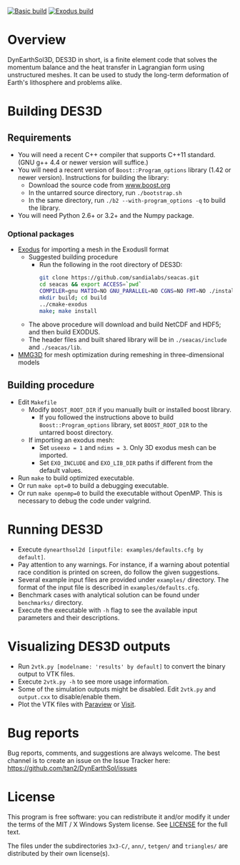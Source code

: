 [![Basic build](https://github.com/tan2/DynEarthSol/actions/workflows/basic-build.yml/badge.svg)](https://github.com/tan2/DynEarthSol/actions/workflows/basic-build.yml)
[![Exodus build](https://github.com/tan2/DynEarthSol/actions/workflows/exodus-build.yml/badge.svg)](https://github.com/tan2/DynEarthSol/actions/workflows/exodus-build.yml)

# Overview

DynEarthSol3D, DES3D in short, is a finite element code that solves the momentum balance and 
the heat transfer in Lagrangian form using unstructured meshes. It can be
used to study the long-term deformation of Earth's lithosphere and problems
alike.

# Building DES3D
## Requirements
* You will need a recent C++ compiler that supports C++11 standard. (GNU g++
  4.4 or newer version will suffice.)
* You will need a recent version of `Boost::Program_options` library (1.42 or
  newer version). Instructions for building the library:
  * Download the source code from www.boost.org
  * In the untarred source directory, run `./bootstrap.sh`
  * In the same directory, run `./b2 --with-program_options -q` to build
     the library.
* You will need Python 2.6+ or 3.2+ and the Numpy package.
### Optional packages
* [Exodus](https://github.com/gsjaardema/seacas/) for importing a mesh in the ExodusII format
  * Suggested building procedure
    * Run the following in the root directory of DES3D:
      ```BASH
      git clone https://github.com/sandialabs/seacas.git
      cd seacas && export ACCESS=`pwd`
      COMPILER=gnu MATIO=NO GNU_PARALLEL=NO CGNS=NO FMT=NO ./install-tpl.sh
      mkdir build; cd build
      ../cmake-exodus
      make; make install
      ```
  * The above procedure will download and build NetCDF and HDF5; and then build EXODUS.
  * The header files and built shared library will be in `./seacas/include` and `./seacas/lib`. 
* [MMG3D](https://www.mmgtools.org/mmg-remesher-downloads) for mesh optimization during remeshing in three-dimensional models

## Building procedure
* Edit `Makefile` 
  * Modify `BOOST_ROOT_DIR` if you manually built or installed 
  boost library.
    * If you followed the instructions above to build 
  `Boost::Program_options` library, set `BOOST_ROOT_DIR` to the untarred boost
  directory.
  * If importing an exodus mesh:
    * Set `useexo = 1` and `ndims = 3`. Only 3D exodus mesh can be imported.
    * Set `EXO_INCLUDE` and `EXO_LIB_DIR` paths if different from the default values.
* Run `make` to build optimized executable.
* Or run `make opt=0` to build a debugging executable.
* Or run `make openmp=0` to build the executable without OpenMP. This is
  necessary to debug the code under valgrind.

# Running DES3D
* Execute `dynearthsol2d [inputfile: examples/defaults.cfg by default]`.
* Pay attention to any warnings. For instance, if a warning about potential 
  race condition is printed on screen, do follow the given suggestions.
* Several example input files are provided under `examples/` directory. The
  format of the input file is described in `examples/defaults.cfg`.
* Benchmark cases with analytical solution can be found under `benchmarks/`
  directory.
* Execute the executable with `-h` flag to see the available input parameters
  and their descriptions.

# Visualizing DES3D outputs
* Run `2vtk.py [modelname: 'results' by default]` to convert the binary output to VTK files.
* Execute `2vtk.py -h` to see more usage information.
* Some of the simulation outputs might be disabled. Edit `2vtk.py` and
  `output.cxx` to disable/enable them.
* Plot the VTK files with [Paraview](https://www.paraview.org/download/) or [Visit](https://visit-dav.github.io/visit-website/).

# Bug reports
      
Bug reports, comments, and suggestions are always welcome. The best 
channel is to create an issue on the Issue Tracker here:
  https://github.com/tan2/DynEarthSol/issues

# License

This program is free software: you can redistribute it and/or modify
it under the terms of the MIT / X Windows System license. See
[LICENSE](https://github.com/tan2/DynEarthSol/blob/master/LICENSE) for the full text.

The files under the subdirectories `3x3-C/`, `ann/`, `tetgen/`
and `triangles/` are distributed by their own license(s).

